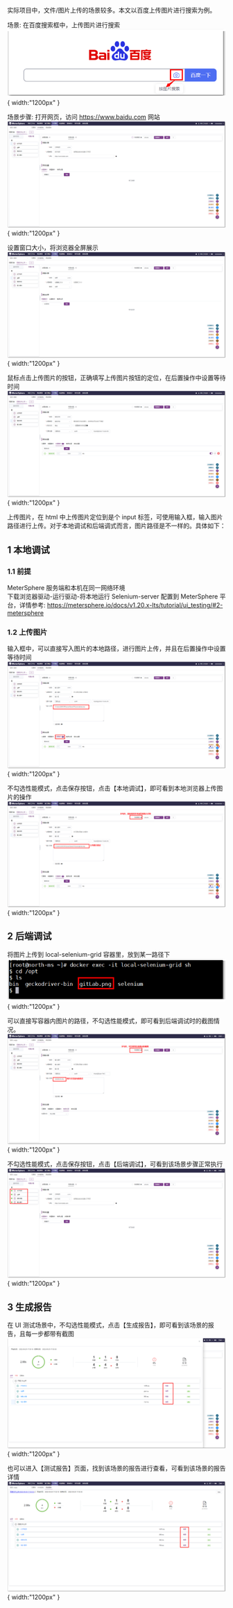 实际项目中，文件/图片上传的场景较多。本文以百度上传图片进行搜索为例。

场景: 在百度搜索框中，上传图片进行搜索<br>
![](../img/tutorial/ui_upload/百度搜索.png){ width:"1200px" }

场景步骤: 打开网页，访问 https://www.baidu.com 网站 <br>
![](../img/tutorial/ui_upload/访问百度.png){ width:"1200px" }

设置窗口大小，将浏览器全屏展示 <br>
![](../img/tutorial/ui_upload/全屏.png){ width:"1200px" }

鼠标点击上传图片的按钮，正确填写上传图片按钮的定位，在后置操作中设置等待时间 <br>
![](../img/tutorial/ui_upload/点击上传.png){ width:"1200px" }

上传图片，在 html 中上传图片定位到是个 input 标签，可使用输入框，输入图片路径进行上传。对于本地调试和后端调式而言，图片路径是不一样的。具体如下：<br>

## 1 本地调试
### 1.1 前提
MeterSphere 服务端和本机在同一网络环境 <br>
下载浏览器驱动-运行驱动-将本地运行 Selenium-server 配置到 MeterSphere 平台，详情参考: https://metersphere.io/docs/v1.20.x-lts/tutorial/ui_testing/#2-metersphere

### 1.2 上传图片
输入框中，可以直接写入图片的本地路径，进行图片上传，并且在后置操作中设置等待时间 <br>
![](../img/tutorial/ui_upload/本地调试路径.png){ width:"1200px" }

不勾选性能模式，点击保存按钮，点击【本地调试】，即可看到本地浏览器上传图片的操作 <br>
![](../img/tutorial/ui_upload/本地调试不勾选性能模式.png){ width:"1200px" }

## 2 后端调试
将图片上传到 local-selenium-grid 容器里，放到某一路径下 <br>
![](../img/tutorial/ui_upload/后台调试.png){ width:"1200px" }

可以直接写容器内图片的路径，不勾选性能模式，即可看到后端调试时的截图情况。<br>
![](../img/tutorial/ui_upload/后端调试不勾选性能模式.png){ width:"1200px" }

不勾选性能模式，点击保存按钮，点击【后端调试】，可看到该场景步骤正常执行 <br>
![](../img/tutorial/ui_upload/后端调试成功.png){ width:"1200px" }

## 3 生成报告
在 UI 测试场景中，不勾选性能模式，点击【生成报告】，即可看到该场景的报告，且每一步都带有截图 <br>
![](../img/tutorial/ui_upload/生成报告.png){ width:"1200px" }

也可以进入【测试报告】页面，找到该场景的报告进行查看，可看到该场景的报告详情 <br>
![](../img/tutorial/ui_upload/测试报告.png){ width:"1200px" }
